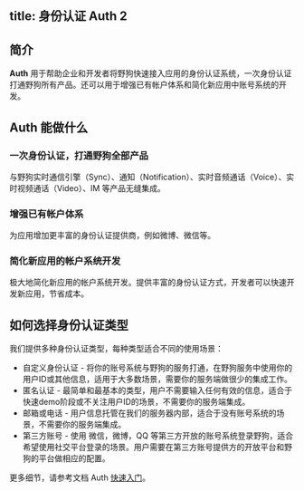 
title: 身份认证 Auth 2
---
<h2 id='简介' class="article-heading top-heading">简介</h2>

**Auth** 用于帮助企业和开发者将野狗快速接入应用的身份认证系统，一次身份认证打通野狗所有产品。还可以用于增强已有帐户体系和简化新应用中账号系统的开发。


## Auth 能做什么

### 一次身份认证，打通野狗全部产品
与野狗实时通信引擎（Sync）、通知（Notification）、实时音频通话（Voice）、实时视频通话（Video）、IM 等产品无缝集成。

### 增强已有帐户体系
为应用增加更丰富的身份认证提供商，例如微博、微信等。

### 简化新应用的帐户系统开发
极大地简化新应用的帐户系统开发。提供丰富的身份认证方式，开发者可以快速开发新应用，节省成本。


<!--
## Auth 能做什么

### 一次身份认证，打通野狗全部产品
与野狗实时通信引擎（Sync）、通知（Notification）、实时音频通话（Voice）、实时视频通话（Video）、IM 等产品无缝集成。

### 增强已有帐户体系
Auth服务可以通过Custom Token 的方式方便集成到你的已有账号系统。

### 简化新应用的帐户系统开发
极大地简化新应用的帐户系统开发。提供丰富的身份认证方式，开发者可以快速开发新应用，节省成本。

## Auth 带来的好处

### 避免从 0 开始
让新应用避开从 0 开始的帐户系统开发，轻松搞定用户注册登录，用户信息存储。

### 提高帐户安全性
野狗采用行业标准的 JWT 格式对传输数据进行加密，有效提高帐号系统的安全性，防止用户信息泄漏。

 -->

## 如何选择身份认证类型

我们提供多种身份认证类型，每种类型适合不同的使用场景：

* 自定义身份认证 - 将你的账号系统与野狗的服务打通，在野狗服务中使用你的用户ID或其他信息，适用于大多数场景，需要你的服务端做很少的集成工作。
* 匿名认证 - 最简单和最基本的类型，用户不需要输入任何有效的信息，适合于快速demo阶段或不关注用户ID的场景，不需要你的服务端集成。
* 邮箱或电话 - 用户信息托管在我们的服务器内部，适合于没有账号系统的场景，不需要你的服务端集成。
* 第三方账号 - 使用 微信，微博，QQ 等第三方开放的账号系统登录野狗，适合希望使用社交平台登录的场景。用户需要在第三方账号提供方的开放平台和野狗的平台做相应的配置。

更多细节，请参考文档 Auth [快速入门](/auth/Web/quickstart.html)。













